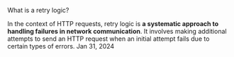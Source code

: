 
What is a retry logic?

In the context of HTTP requests, retry logic is **a systematic approach to handling failures in network communication**. It involves making additional attempts to send an HTTP request when an initial attempt fails due to certain types of errors. Jan 31, 2024